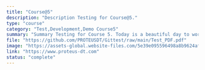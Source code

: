 ```yaml
---
title: "Course@5"
description: "Description Testing for Course@5."
type: "course"
category: "Test,Development,Demo Course5"
summary: "Summary Testing for Course 5. Today is a beautiful day to work. Current location: Razer SEA HQ @One North. It is in the South of Singapore"
file: "https://github.com/PROTEUSDT/Gittest/raw/main/Test_PDF.pdf"
image: "https://assets-global.website-files.com/5e39e095596498a8b9624af1/5ffca6e3e0d8ad9231cc2af6_Portfolio-course---final.png"
link: "https://www.proteus-dt.com"
status: "complete"
---
```

